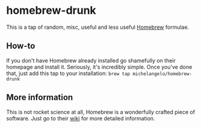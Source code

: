 # homebrew-drunk

This is a tap of random, misc, useful and less useful [Homebrew](http://brew.sh) formulae.

## How-to

If you don't have Homebrew already installed go shamefully on their homepage and install it. Seriously, it's incredibly simple.
Once you've done that, just add this tap to your installation: `brew tap michelangelo/homebrew-drunk`

## More information

This is not rocket science at all, Homebrew is a wonderfully crafted piece of software. Just go to their [wiki](https://github.com/mxcl/homebrew/wiki) for more detailed information.
